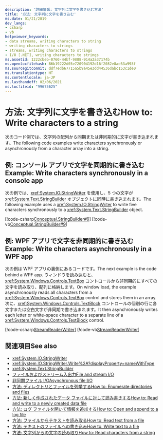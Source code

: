 ```yaml
---
description: '詳細情報: 文字列に文字を書き込む方法'
title: '方法: 文字列に文字を書き込む'
ms.date: 01/21/2019
dev_langs:
- csharp
- vb
helpviewer_keywords:
- data streams, writing characters to string
- writing characters to strings
- streams, writing characters to strings
- I/O [.NET], writing characters to strings
ms.assetid: 1222cbeb-0760-44bf-9888-914a2a37174b
ms.openlocfilehash: 86b19222d05e720904192d16f2082e8ae53a993f
ms.sourcegitcommit: ddf7edb67715a5b9a45e3dd44536dabc153c1de0
ms.translationtype: HT
ms.contentlocale: ja-JP
ms.lasthandoff: 02/06/2021
ms.locfileid: "99675625"
---
```

# <a name="how-to-write-characters-to-a-string"></a><span data-ttu-id="bb600-103">方法: 文字列に文字を書き込む</span><span class="sxs-lookup"><span data-stu-id="bb600-103">How to: Write characters to a string</span></span>

<span data-ttu-id="bb600-104">次のコード例では、文字列の配列から同期または非同期的に文字が書き込まれます。</span><span class="sxs-lookup"><span data-stu-id="bb600-104">The following code examples write characters synchronously or asynchronously from a character array into a string.</span></span>  
  
## <a name="example-write-characters-synchronously-in-a-console-app"></a><span data-ttu-id="bb600-105">例: コンソール アプリで文字を同期的に書き込む</span><span class="sxs-lookup"><span data-stu-id="bb600-105">Example: Write characters synchronously in a console app</span></span>  

 <span data-ttu-id="bb600-106">次の例では、<xref:System.IO.StringWriter> を使用し、5 つの文字が <xref:System.Text.StringBuilder> オブジェクトに同時に書き込まれます。</span><span class="sxs-lookup"><span data-stu-id="bb600-106">The following example uses a <xref:System.IO.StringWriter> to write five characters synchronously to a <xref:System.Text.StringBuilder> object.</span></span>
  
 [!code-csharp[Conceptual.StringBuilder#9](../../../samples/snippets/csharp/VS_Snippets_CLR/Conceptual.StringBuilder/cs/example2.cs#9)]
 [!code-vb[Conceptual.StringBuilder#9](../../../samples/snippets/visualbasic/VS_Snippets_CLR/Conceptual.StringBuilder/vb/example2.vb#9)]  
  
## <a name="example-write-characters-asynchronously-in-a-wpf-app"></a><span data-ttu-id="bb600-107">例: WPF アプリで文字を非同期的に書き込む</span><span class="sxs-lookup"><span data-stu-id="bb600-107">Example: Write characters asynchronously in a WPF app</span></span>

 <span data-ttu-id="bb600-108">次の例は WPF アプリの裏側にあるコードです。</span><span class="sxs-lookup"><span data-stu-id="bb600-108">The next example is the code behind a WPF app.</span></span> <span data-ttu-id="bb600-109">ウィンドウを読み込むと、<xref:System.Windows.Controls.TextBox> コントロールから非同期的にすべての文字を読み取り、配列に格納します。</span><span class="sxs-lookup"><span data-stu-id="bb600-109">On window load, the example asynchronously reads all characters from a <xref:System.Windows.Controls.TextBox> control and stores them in an array.</span></span> <span data-ttu-id="bb600-110">次に、<xref:System.Windows.Controls.TextBlock> コントロールの個別の行に各文字または空白文字が非同期で書き込まれます。</span><span class="sxs-lookup"><span data-stu-id="bb600-110">It then asynchronously writes each letter or white-space character to a separate line of a <xref:System.Windows.Controls.TextBlock> control.</span></span>  
  
 [!code-csharp[StreamReaderWriter](../../../samples/snippets/csharp/VS_Snippets_Wpf/StringReaderWriter/MainWindow.xaml.cs)]
 [!code-vb[StreamReaderWriter](../../../samples/snippets/visualbasic/VS_Snippets_Wpf/StringReaderWriter/MainWindow.xaml.vb)]  
  
## <a name="see-also"></a><span data-ttu-id="bb600-111">関連項目</span><span class="sxs-lookup"><span data-stu-id="bb600-111">See also</span></span>

- <xref:System.IO.StringWriter>  
- <xref:System.IO.StringWriter.Write%2A?displayProperty=nameWithType>  
- <xref:System.Text.StringBuilder>  
- [<span data-ttu-id="bb600-112">ファイルおよびストリーム入出力</span><span class="sxs-lookup"><span data-stu-id="bb600-112">File and stream I/O</span></span>](index.md)  
- [<span data-ttu-id="bb600-113">非同期ファイル I/O</span><span class="sxs-lookup"><span data-stu-id="bb600-113">Asynchronous file I/O</span></span>](asynchronous-file-i-o.md)  
- [<span data-ttu-id="bb600-114">方法: ディレクトリとファイルを列挙する</span><span class="sxs-lookup"><span data-stu-id="bb600-114">How to: Enumerate directories and files</span></span>](how-to-enumerate-directories-and-files.md)  
- [<span data-ttu-id="bb600-115">方法: 新しく作成されたデータ ファイルに対して読み書きする</span><span class="sxs-lookup"><span data-stu-id="bb600-115">How to: Read and write to a newly created data file</span></span>](how-to-read-and-write-to-a-newly-created-data-file.md)  
- [<span data-ttu-id="bb600-116">方法: ログ ファイルを開いて情報を追加する</span><span class="sxs-lookup"><span data-stu-id="bb600-116">How to: Open and append to a log file</span></span>](how-to-open-and-append-to-a-log-file.md)  
- [<span data-ttu-id="bb600-117">方法: ファイルからテキストを読み取る</span><span class="sxs-lookup"><span data-stu-id="bb600-117">How to: Read text from a file</span></span>](how-to-read-text-from-a-file.md)  
- [<span data-ttu-id="bb600-118">方法: テキストのファイルへの書き込み</span><span class="sxs-lookup"><span data-stu-id="bb600-118">How to: Write text to a file</span></span>](how-to-write-text-to-a-file.md)  
- [<span data-ttu-id="bb600-119">方法: 文字列からの文字の読み取り</span><span class="sxs-lookup"><span data-stu-id="bb600-119">How to: Read characters from a string</span></span>](how-to-read-characters-from-a-string.md)
